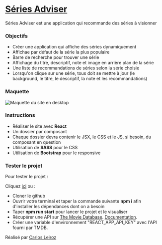 # [Séries Adviser](https://series-adviser.netlify.app/)

Séries Adviser est une application qui recommande des séries à visionner

### Objectifs

- Créer une application qui affiche des séries dynamiquement
- Affichae par défaut de la série la plus populaire
- Barre de recherche pour trouver une série
- Affichage du titre, descriptif, note et image en arrière plan de la série
- Une liste de recommandations de séries selon la série choisie
- Lorsqu'on clique sur une série, tous doit se mettre à jour (le background, le titre, le descriptif, la note et les recommandations)

### Maquette

![Maquette du site en desktop](./maquette/maquette%20séries%20adviser.jpg "Maquette Séries Adviser")

### Instructions

- Réaliser le site avec **React**
- Un dossier par composant
- Chaque dossier devra contenir le JSX, le CSS et le JS, si besoin, du composant en question
- Utilisation de **SASS** pour le CSS
- Utilisation de **Bootstrap** pour le responsive

### Tester le projet

Pour tester le projet :

Cliquez [ici](https://series-adviser.netlify.app/) ou :
- Cloner le github
- Ouvrir votre terminal et taper la commande suivante **npm i** afin d'installer les dépendances dont on a besoin
- Taper **npm run start** pour lancer le projet et le visualiser
- Récupérer une API sur [The Movie Database](https://www.themoviedb.org/). [Documentation](https://developer.themoviedb.org/docs/getting-started). 
- Créer une variable d'environnement "REACT_APP_API_KEY" avec l'API fourni par TMDB.

Réalisé par [Carlos Leiroz](https://www.linkedin.com/in/carlos-leiroz/)

